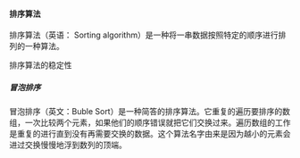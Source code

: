 #### 排序算法
排序算法（英语： Sorting algorithm）是一种将一串数据按照特定的顺序进行排列的一种算法。

排序算法的稳定性

##### 冒泡排序
冒泡排序（英文：Buble Sort）是一种简答的排序算法。它重复的遍历要排序的数组，一次比较两个元素，如果他们的顺序错误就把它们交换过来。遍历数组的工作是重复的进行直到没有再需要交换的数据。这个算法名字由来是因为越小的元素会进过交换慢慢地浮到数列的顶端。